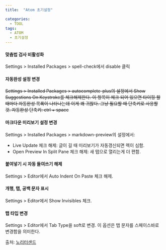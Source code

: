 ```yaml
---
title:  "Atom 초기설정"

categories:
  - TOOL
tags:
  - ATOM
  - 초기설정
---
```


#### 맞춤법 검사 비활성화  
Settings > Installed Packages > spell-check에서 disable 클릭

#### 자동완성 설정 변경

~~Settings > Installed Packages > autocomplete-plus의 설정에서 Show Suggestions On Keystroke를 체크해제한다. 이 항목이 체크 되어 있으면 타이핑 할 때마다 자동완성 목록이 나타나는데 이게 꽤 귀찮다. 그냥 필요할 때 단축키로 사용할 것.
자동완성 단축키: ctrl + space~~



#### 마크다운 미리보기 설정 변경  
Settings > Installed Packages > markdown-preview의 설정에서:

- Live Update 체크 해제: 글이 길 때 미리보기가 자동갱신되면 렉이 심함.  
- Open Preview In Split Pane 체크 해제: 새 탭으로 열리는게 더 편함.  

#### 붙여넣기 시 자동 들여쓰기 해제  
Settings > Editor에서 Auto Indent On Paste 체크 해제.

#### 개행, 탭, 공백 문자 표시  
Settings > Editor에서 Show Invisibles 체크.

#### 탭 타입 변경  
Settings > Editor에서 Tab Type을 soft로 변경. 이 옵션은 탭 문자를 스페이스바로 변경함을 의미한다.



출처:
[노리터샌드](https://noritersand.github.io/devtool/devtool-atom-%EC%B4%88%EA%B8%B0-%EC%84%A4%EC%A0%95/)
